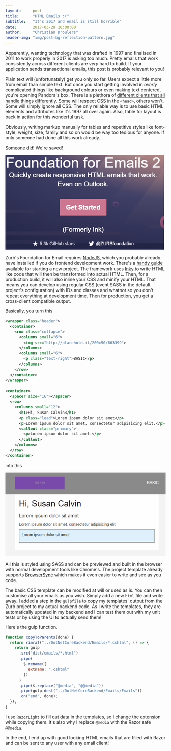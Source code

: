 ```yaml
---
layout:     post
title:      "HTML Emails :("
subtitle:   "It's 2017 and email is still horrible"
date:       2017-03-29 10:00:00
author:     "Christian Droulers"
header-img: "img/post-bg-reflection-pattern.jpg"
---
```


Apparently, wanting technology that was drafted in 1997 and finalised in 2011 to work
properly in 2017 is asking too much. Pretty emails that work consistently across different
clients are *very* hard to build. If your application sends transactional emails, this
post is probably relevant to you!

Plain text will (unfortunately) get you only so far. Users expect a little more from email
than simple text. But once you start getting involved in *overly* complicated things like
background colours or even making text centered, you're opening Pandora's box. There is a
plethora of 
[different clients that all handle things differently](https://www.campaignmonitor.com/css/).
Some will respect CSS in the `<head>`, others won't. Some will simply ignore all CSS. The only reliable way is to use basic HTML elements and attributes like it's 1997 all over again.
Also, table for layout is back in action for this wonderful task.

Obviously, writing markup manually for tables and repetitive styles like font-style, weight,
size, family and so on would be way too tedious for anyone. If only someone had done
all this work already...

[Someone did!](http://foundation.zurb.com/emails.html) We're saved!

![Zurb Foundation for Email](/img/posts/zurb-foundation-emails.png)

Zurb's Foundation for Email requires [NodeJS](https://nodejs.org/), which you probably
already have installed if you do frontend development work. There's a
[handy guide](https://foundation.zurb.com/emails/docs/sass-guide.html) available for
starting a new project. The framework uses
[Inky](https://foundation.zurb.com/emails/docs/inky.html) to write HTML like code
that will then be transformed into actual HTML. Then, for a production build, it will
also inline your CSS and minify your HTML. That means you can develop using regular
CSS (event SASS in the default project's configuration) with IDs and classes and whatnot
so you don't repeat everything at development time. Then for production, you get a
cross-client compatible output.

Basically, you turn this

```xml
<wrapper class="header">
  <container>
    <row class="collapse">
      <columns small="6">
        <img src="http://placehold.it/200x50/663399">
      </columns>
      <columns small="6">
        <p class="text-right">BASIC</p>
      </columns>
    </row>
  </container>
</wrapper>

<container>
  <spacer size="16"></spacer>
  <row>
    <columns small="12">
      <h1>Hi, Susan Calvin</h1>
      <p class="lead">Lorem ipsum dolor sit amet</p>
      <p>Lorem ipsum dolor sit amet, consectetur adipisicing elit.</p>
      <callout class="primary">
        <p>Lorem ipsum dolor sit amet.</p>
      </callout>
    </columns>
  </row>
</container>
```

into this

![Zurb basic output](/img/posts/zurb-basic-output.png)

All this is styled using SASS and can be previewed and built in the browser with normal
development tools like Chrome's. The project template already supports
[BrowserSync](https://www.npmjs.com/package/browser-sync) which makes it even easier
to write and see as you code.

The basic CSS template can be modified at will or used as is. You can then customise
all your emails as you wish. Simply add a new `html` file and write away. I added
a step in the `gulpfile` to copy my templates' output from the Zurb project to my
actual backend code. As I write the templates, they are automatically updated in my
backend and I can test them out with my unit tests or by using the UI to actually
send them!

Here's the gulp function.

```javascript
function copyToParents(done) {
  return rimraf("../DotNetCoreBackend/Emails/*.cshtml", () => {
    return gulp
      .src("dist/emails/*.html")
      .pipe(
        $.rename({
          extname: ".cshtml"
        })
      )
      .pipe($.replace("@media", "@@media"))
      .pipe(gulp.dest("../DotNetCoreBackend/Emails/Emails"))
      .on("end", done);
  });
}
```

I use [`RazorLight`](https://github.com/toddams/RazorLight) to fill out data in the
templates, so I change the extension while copying them. It's also why I replace
`@media` with the Razor safe `@@media`.

In the end, I end up with good looking HTML emails that are filled with Razor and
can be sent to any user with any email client!